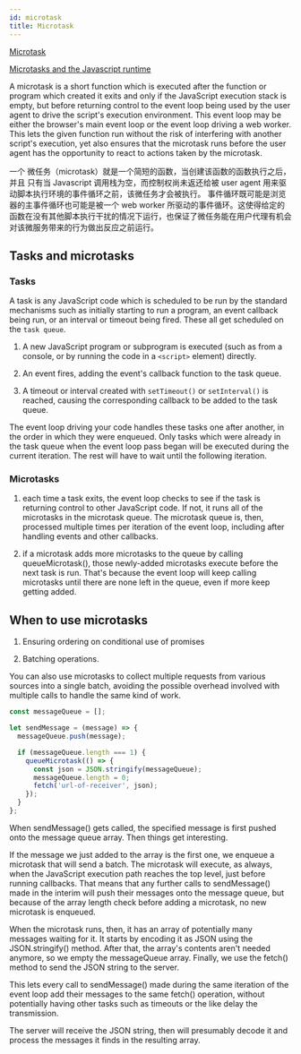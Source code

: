 ```yaml
---
id: microtask
title: Microtask
---
```


[Microtask](https://developer.mozilla.org/en-US/docs/Web/API/HTML_DOM_API/Microtask_guide)

[Microtasks and the Javascript runtime](https://developer.mozilla.org/en-US/docs/Web/API/HTML_DOM_API/Microtask_guide/In_depth)

A microtask is a short function which is executed after the function or program which created it exits and only if the JavaScript execution stack is empty, but before returning control to the event loop being used by the user agent to drive the script's execution environment. This event loop may be either the browser's main event loop or the event loop driving a web worker. This lets the given function run without the risk of interfering with another script's execution, yet also ensures that the microtask runs before the user agent has the opportunity to react to actions taken by the microtask.

一个 微任务（microtask）就是一个简短的函数，当创建该函数的函数执行之后，并且 只有当 Javascript 调用栈为空，而控制权尚未返还给被 user agent 用来驱动脚本执行环境的事件循环之前，该微任务才会被执行。 事件循环既可能是浏览器的主事件循环也可能是被一个 web worker 所驱动的事件循环。这使得给定的函数在没有其他脚本执行干扰的情况下运行，也保证了微任务能在用户代理有机会对该微服务带来的行为做出反应之前运行。

## Tasks and microtasks

### Tasks

A task is any JavaScript code which is scheduled to be run by the standard mechanisms such as initially starting to run a program, an event callback being run, or an interval or timeout being fired. These all get scheduled on the `task queue`.

1. A new JavaScript program or subprogram is executed (such as from a console, or by running the code in a `<script>` element) directly.

2. An event fires, adding the event's callback function to the task queue.

3. A timeout or interval created with `setTimeout()` or `setInterval()` is reached, causing the corresponding callback to be added to the task queue.

The event loop driving your code handles these tasks one after another, in the order in which they were enqueued. Only tasks which were already in the task queue when the event loop pass began will be executed during the current iteration. The rest will have to wait until the following iteration.

### Microtasks

1. each time a task exits, the event loop checks to see if the task is returning control to other JavaScript code. If not, it runs all of the microtasks in the microtask queue. The microtask queue is, then, processed multiple times per iteration of the event loop, including after handling events and other callbacks.

2. if a microtask adds more microtasks to the queue by calling queueMicrotask(), those newly-added microtasks execute before the next task is run. That's because the event loop will keep calling microtasks until there are none left in the queue, even if more keep getting added.

## When to use microtasks

1. Ensuring ordering on conditional use of promises

2. Batching operations.

You can also use microtasks to collect multiple requests from various sources into a single batch, avoiding the possible overhead involved with multiple calls to handle the same kind of work.

```javascript
const messageQueue = [];

let sendMessage = (message) => {
  messageQueue.push(message);

  if (messageQueue.length === 1) {
    queueMicrotask(() => {
      const json = JSON.stringify(messageQueue);
      messageQueue.length = 0;
      fetch('url-of-receiver', json);
    });
  }
};
```

When sendMessage() gets called, the specified message is first pushed onto the message queue array. Then things get interesting.

If the message we just added to the array is the first one, we enqueue a microtask that will send a batch. The microtask will execute, as always, when the JavaScript execution path reaches the top level, just before running callbacks. That means that any further calls to sendMessage() made in the interim will push their messages onto the message queue, but because of the array length check before adding a microtask, no new microtask is enqueued.

When the microtask runs, then, it has an array of potentially many messages waiting for it. It starts by encoding it as JSON using the JSON.stringify() method. After that, the array's contents aren't needed anymore, so we empty the messageQueue array. Finally, we use the fetch() method to send the JSON string to the server.

This lets every call to sendMessage() made during the same iteration of the event loop add their messages to the same fetch() operation, without potentially having other tasks such as timeouts or the like delay the transmission.

The server will receive the JSON string, then will presumably decode it and process the messages it finds in the resulting array.
